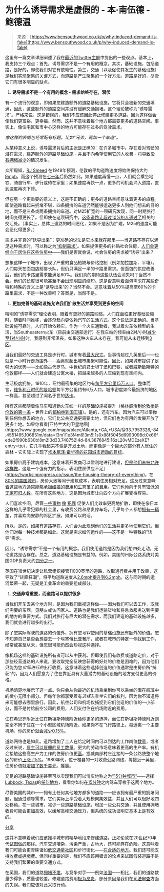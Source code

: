 <!--yml

category: 未分类

date: 2024-05-27 14:50:04

-->

# 为什么诱导需求是虚假的 - 本·南伍德 - 鲍德温

> 来源：[https://www.bensouthwood.co.uk/p/why-induced-demand-is-fake](https://www.bensouthwood.co.uk/p/why-induced-demand-is-fake)

这里有一篇文章详细阐述了我在[最近的Twitter主题](https://twitter.com/bswud/status/1711453152908873982)中提出的一些观点。基本上，我支持三个观点：首先，诱导需求不是一个有用的概念。其次，基础设施，包括道路，是好的，即使我们对它有依赖性。第三，交通（以及促使其发生的基础设施）是我们实现聚集的关键方式，而道路是产生聚集的一个好方法。道路是好的，尽管它们有很多明显的缺点。

1.  **诱导需求不是一个有用的概念 - 需求始终存在，潜伏**

有一个流行的观念，即如果您建造额外的道路基础设施，它将只会被新的交通填满，因此，这些额外的道路空间并没有缓解交通拥堵。这个理论被称为“诱导需求”。严格来说，这是错误的，我们不应该因此停止修建更多道路，因为这样做会使我们更富裕、更幸福。然而，这并不意味着每个地方都需要更多的道路空间。事实上，像住宅区和市中心这样的地方可能存在过多的驾驶需求。

*像这样的表情包经常配有标题，比如“兄弟，再加一个车道”。*

从某种意义上说，诱导需求背后的主张是正确的：在许多城市中，存在着对驾驶的潜在需求，建造额外的道路基础设施 - 并且不向希望使用它的人收费 - 将导致[没有拥堵减少](https://papers.ssrn.com/sol3/papers.cfm?abstract_id=3785888)的情况发生。

众所周知，[RJ Smeed](https://en.wikipedia.org/wiki/Smeed_Report) 在1949年预测，伦敦的平均道路速度将始终保持大约[9mph](https://en.wikipedia.org/wiki/Smeed%27s_law)，而这个预测在[七十年](https://www.adamsmith.org/blog/london-needs-real-road-pricing)后仍然如此。如果速度再慢一点，人们就会乘坐地铁、骑自行车、步行或待在家里；如果速度再快一点，更多的司机会涌入道路，直到速度再次下降。

但在另一个更重要的意义上，这是不正确的：更多的道路空间意味着更多的旅程。即使道路看起来拥堵不堪，四条拥挤的车道仍然能够运送更多人到他们想去的目的地，而不是三条或两条拥挤的车道。对M25扩宽的一项研究发现，同一时期旅行时间变得更长了。但即使在这项研究中，[这条道路让超过10%的人通过了](https://assets.publishing.service.gov.uk/government/uploads/system/uploads/attachment_data/file/601565/M25_J23-27_SM-ALR_Monitoring_Yr2_Evaluation_v2.0.pdf)相关的交汇处。（事实上，总体上道路的时间恶化，如果不是因为扩建，M25的速度可能会恶化得更多。）

需求并非真的“诱导出来”：更准确的说法是它本来就在那里——当道路不存在以满足这种需求时，可以称之为[“抑制需求”](https://assets.publishing.service.gov.uk/government/uploads/system/uploads/attachment_data/file/762976/latest-evidence-on-induced-travel-demand-an-evidence-review.pdf)。如果提供更多的补贴社会住房，[人们会更倾向于居住在这些住房中](https://assets.publishing.service.gov.uk/media/5c488d5bed915d38961cb9c5/Local_Authority_Housing_Statistics_England_year_ending_March_2018.pdf)——我们是否就会说，社会住房的需求被“诱导”出来？

想象这样一个城市，出现了严重的食品短缺与价格控制（例如加拉加斯、平壤）。人们每天在面包店前排长队，但仍只满足一半的卡路里需求。但面包的供应改善后，他们的卡路里需求能满足60%。我们真的期待这些队伍会消失吗？当然不会。他们的长度很可能甚至不会出现明显的缩短。这是否意味着面包需求在某些奇特和特殊的含义上是“诱导出来”的？当然不会。这意味着从50%提高至60%的卡路里需求，不是一种改善吗？答案是，当然不是。

1.  **更加完善的基础设施允许我们扩散生活并享受到更多的空间**

精明的“诱导需求”理论表明，随着有更好的道路网络，人们在面临更好基础设施时，随着时间推移，会逐渐趋向更依赖汽车的生活方式。这个说法是正确的。当基础设施可靠时，人们开始依赖它。作为一个火车通勤者，我过着火车依赖型的生活，当Southeastern火车（目前由交通部运行）在我车站的频率由2对/小时[减少至1对/小时](https://www.southeasternrailway.co.uk/travel-information/live-travel-information/timetable-updates)时，我感到非常沮丧。如果这种火车从未存在，我可能从未迁移到[3区](https://upload.wikimedia.org/wikipedia/commons/e/e1/London_Underground_Overground_DLR_Crossrail_map_zone.svg)。

当我们最好的交通工具是步行时，城市有着[最大尺寸](https://www.createstreets.com/why-gentle-density-is-a-key-part-of-the-levelling-up-puzzle/)。当事情超过几英里后——也就是一小时行走范围外——距离就超出城市集聚可能性。因此，如果城市提供了足够大的优势——比如像古代罗马、中世纪的君士坦丁堡和巴黎，或者威斯敏斯特的伦敦那样——人们就会建造公寓大楼，把越来越多的人压缩到现有空间内。

生活极度拥挤。1910年，纽约最密集的地区约有[每平方公里15万人口](https://www.lincolninst.edu/sites/default/files/pubfiles/1834_1085_angel_final_1.pdf)。整体而言，[维多利亚时代的曼哈顿](https://urbanomnibus.net/2014/10/the-rise-and-fall-of-manhattans-density)每平方公里约有6万人口，城市密度如今最拥挤的地区一样高，甚至超过了闻名于世的[达卡](https://en.wikipedia.org/wiki/Dhaka)。

所有这些都随着像马车和通勤火车线一样的基础设施被提升（[格林威治到伦敦桥是伦敦的第一条](https://en.wikipedia.org/wiki/London_and_Greenwich_Railway) – 世界上的[都柏林到国王镇](https://en.wikipedia.org/wiki/Dublin_and_Kingstown_Railway#:~:text=The%20D%26KR%20was%20also%20notable,to%20build%20its%20own%20locomotives.)）。是的，还有汽车。因为汽车可以带你到任何你想去的地方，它们比公共交通更需要土地，但它们也为有用的发展开放了更多土地。如果你看看[亚特兰大的卫星地图](https://www.google.com/maps/place/Atlanta,+GA,+USA/@33.7953326,-84.4551495,106851m/data=!3m1!1e3!4m6!3m5!1s0x88f5045d6993098d:0x66fede2f990b630b!8m2!3d33.748752!4d-84.3876845!16zL20vMDEzeXE?entry=ttu)，它几乎看起来不像是开发土地，而更像是一个巨大的部分有人居住的森林 – 它实际上实现了[埃本尼泽·霍华德的花园城市运动的目标](https://en.wikipedia.org/wiki/Garden_city_movement)。

如果房价高于建筑成本，这意味着开发商可以盈利地进行建设，[但是他们未被允许这样做](https://www.aeaweb.org/articles?id=10.1257/jep.32.1.3)，这是一个强有力的指示，表明住房供应不足](https://worksinprogress.co/issue/the-housing-theory-of-everything)。在[80%的美国城市](https://worksinprogress.co/issue/growing-the-growth-coalition)，房价大致等同于建筑成本，表明住房相对充足。这反过来意味着这些地方[通常能够承担结婚的费用](https://www.ncbi.nlm.nih.gov/pmc/articles/PMC4685765/)和[生育孩子的费用](https://worksinprogress.co/issue/understanding-the-baby-boom)。它们也倾向于具有[较低的无家可归人数](https://www.city-journal.org/article/homelessness-and-housing)。在所有这些地方，这是因为城市让向四个方向扩展变得容易。

人们喜欢空间，尽管[一些事物](https://www.bensouthwood.co.uk/p/how-crime-worsens-sprawl)  [像](https://www.bensouthwood.co.uk/p/how-crime-stops-upzoning-and-densification)  [犯罪](https://www.bensouthwood.co.uk/p/how-bad-is-crime) 促使人们比效率更高地扩散，即使在像日本这样的几乎零犯罪的社会里，有收费公路和昂贵停车场，几乎每个人都想[拥有一辆车](https://en.wikipedia.org/wiki/List_of_countries_by_vehicles_per_capita)，并喜欢向安静的郊区扩展，如果可以的话。

所以，是的，如果有道路存在，人们会为此规划他们的生活并更多地使用它们。但他们对每一种技术都是如此。这就是需求如何运作的——这不是一种特殊的“诱导”需求。

因此，“诱导需求”不是一个有用的概念。我们使用道路是因为我们想四处走动，无论道路是否存在。总之，道路基础设施是有益的。例如，美国的州际公路系统对美国GDP负责大约[四分之一](https://onlinelibrary.wiley.com/doi/abs/10.1111/iere.12640)。

英国在18世纪决定让私营组织接管11000英里的道路、收取通行费并用于改善，这导致了“转廊狂潮”，将平均道路速度从[2.6mph提升到6.2mph](https://www.campop.geog.cam.ac.uk/research/projects/transport/onlineatlas/britishturnpiketrusts.pdf)。这与同时期的运河繁荣一起，无疑是工业革命的重要组成部分。

1.  **交通非常重要，而道路可以提供很多**

当我们开车去某个地方时，是因为我们重视这样做——因为我们可以去工作，取我们需要的东西，见朋友或访问家人。道路也是我们运输货物和将急救服务送到需要的地方的重要方式。我们对旅行有巨大的潜在需求，而我们建造的基础设施越多，我们就会进行越多的出行。

除了您实际驾驶的道路的价值外，拥有您*可以*使用的基础设施还有额外的价值。您不知道自己是否会想要去一个埃塞俄比亚餐厅，或者在城市的特定一侧找到工作，经常或甚至从未，但您很可能仍然会珍视这种选择。

像机场这样的基础设施所有者可以从中获利。但即使我们有收费或道路定价，对于那些经营道路的人来说，要收取完全反映您获得的好处的价格是困难的，因为他们只能为您*实际进行的*出行收费，这意味着这些选择创造的价值通常是由房价所“捕获”的，因为人们愿意为了住在靠近具有大量潜力的基础设施的地方支付更高的价格。

机场清楚地展示了这一点。你只会从你最近的机场乘坐到你可以乘坐的潜在航班中的微小无限小部分。但每年你都享受着有*选择*去乘坐它们的权利，因为你不知道将来可能想去哪里旅行。因此，航空公司和机场仅捕捉到它们创造的价值的一小部分，而不是付给航空公司的费用，人们支付住在机场附近的费用。

住在希思罗附近比住在斯坦斯特德附近给你更多的选择，而住在斯坦斯特德附近则完全不同于住在一个小型区域机场附近。如果你不在飞行路径上，每远离一个主要机场，你的房价就会[减少0.15%](http://real.stlouisfed.org.s3.amazonaws.com/wp/2006/2006-026.pdf)。

道路网络也是如此。道路增加了工人在给定时间内可以到达的工作岗位[数量](https://twitter.com/Sam_Dumitriu/status/1101073388322410496)，或者反过来说，[雇主可以雇佣的员工数量](https://www.sciencedirect.com/science/article/abs/pii/B9780128151679000074)。更大的劳动市场意味着更高的生产率。有机会接触这些高生产力工作的住房价值更[高](https://t.co/RVSw6rJYVT)。挪威南部村庄连接的一条公路使整个地区的房价[上涨了5%](https://t.co/WM8cJeiemE)。1980年代，位于橙县的一对收费公路网络，每接近一英里，住房价值就[增加了数千美元](https://t.co/Bb6nLDtnOi)。[等等](https://t.co/fvZDZyczzd)。

充足的道路基础设施甚至可以实现我们可以俏皮地称之为[“15分钟城市”](https://en.wikipedia.org/wiki/15-minute_city)——选择[Lubbock, Texas](https://twitter.com/bswud/status/1244182717098532866)的[任何地方](https://www.google.com/maps/dir/33.5860638,-101.8627342/6307+82nd+St,+Lubbock,+TX+79424,+USA/@33.5533101,-101.9887371,12z/data=!3m1!4b1!4m9!4m8!1m0!1m5!1m1!1s0x86fe73bcb5a7f5f9:0xecea9ca38a9f733f!2m2!1d-101.952995!2d33.5165576!3e0?entry=ttu)，看看你如何在[15分钟](https://twitter.com/bswud/status/1629619573300273157)之内驾车穿梭于这两个地方。

尽管美国的城市——拥有比任何其他地方都多的道路——应该拥有最严重的拥堵问题，但通过诱导需求，它们实际上享受着大规模聚集效益，并且人们可以很好地四处移动。在一些城市，减少一些道路基础设施，增加一些公共交通，并且使用拥堵收费可能会更加高效，以缓解高峰交通压力，但系统的成功证明它基本上是有效的。

[分享](https://www.bensouthwood.co.uk/p/why-induced-demand-is-fake?utm_source=substack&utm_medium=email&utm_content=share&action=share)

这并不意味着我们应该推平城市的精华地段来修建道路，正如伦敦在20世纪70年代[试图做的那样](https://worksinprogress.co/issue/londons-lost-ringways)。汽车交通嘈杂，污染严重，占地大，还可能存在危险。这意味着我们可能会更青睐诸如[低交通量社区](https://www.bensouthwood.co.uk/p/low-traffic-neighbourhoods-are-a)和步行街化——[在合适的地方](https://www.createstreets.com/how-low-traffic-neighbourhoods-help-solve-the-tragedy-of-the-commons/)。我们还可能支持[收费或拥堵费](https://policyexchange.org.uk/publication/a-new-deal-for-drivers/)。但同样重要的是，我们不应该用错误的论点来试图假装道路不是支持我们繁荣的重要交通方式。

在英国，我们的道路[拥堵不堪](https://www.centreforcities.org/wp-content/uploads/2021/11/Measuring-Up-Comparing-Public-Transport-in-the-UK-and-Europes-Biggest-Cities.pdf)，与竞争对手——例如[法国](https://www.sambowman.co/p/democracy-is-the-solution-to-vetocracy)——相比，我们的道路数量少得多，质量也较差。修建道路费用[极为昂贵](https://www.samdumitriu.com/p/britains-infrastructure-is-too-expensive)，部分原因是我们在[司法审查](https://twitter.com/MichaelDnes1/status/1630578526293204993)方面的失误。我们应该对此采取行动。
